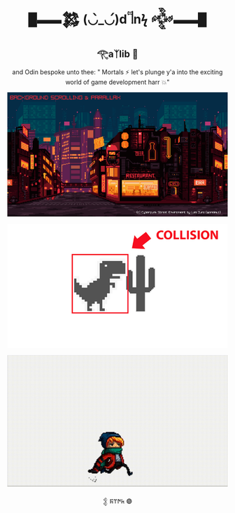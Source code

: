 
<h1 align="center">█▬▬𒄆 (◡̀_◡́)d𓌏nϟ 𒅒▬▬█</h1>
<h2 align="center">𓂀aᛉlib 🔆</h2>

<p align="center">and Odin bespoke unto thee: " Mortals ⚡ let's plunge y'a into the exciting world of game development harr 💥"</p>

<p align="center">
  <a href="scroll/scroll.odin">
    <img src="scroll/assets/cyberpunk_street.png" alt="paralax scroll" width="960">
  </a>
</p>

<p align="center">
  <a href="dino/dino.odin">
    <img src="dino/assets/preview.jpg" alt="collision detection" width="960">
  </a>
</p>

<p align="center">
  <a href="sprite/sprite.odin">
    <img src="sprite/assets/preview.gif" alt="collision detection" width="960">
  </a>
</p>

<p align="center">𒉭 𐱅𐰇𐰼𐰰 𖣐</p>
